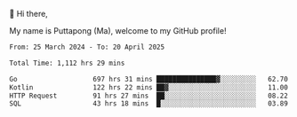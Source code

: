 👋 Hi there,

My name is Puttapong (Ma), welcome to my GitHub profile!

<!--START_SECTION:waka-->

```txt
From: 25 March 2024 - To: 20 April 2025

Total Time: 1,112 hrs 29 mins

Go                   697 hrs 31 mins ███████████████▓░░░░░░░░░   62.70 %
Kotlin               122 hrs 22 mins ██▓░░░░░░░░░░░░░░░░░░░░░░   11.00 %
HTTP Request         91 hrs 27 mins  ██░░░░░░░░░░░░░░░░░░░░░░░   08.22 %
SQL                  43 hrs 18 mins  █░░░░░░░░░░░░░░░░░░░░░░░░   03.89 %
```

<!--END_SECTION:waka-->

